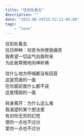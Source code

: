 ```yaml
---
title: "往别处看去"
description: ""
date: "2022-08-24T23:52:11-05:00"
tags: 
    - "love"
---
```


往别处看去\
往日种种：何苦令你使我痛苦\
我希望一切运气向我吹来\
为此我卑微地向神祈祷

往什么地方呼喊都没有回音\
这是荒唐的一面\
在你面前我什么都不说\
这是懦弱的一面

转身离开：为什么这么难\
我渴望的某个想法里\
有对你无穷的幻觉\
恨你一点也不过分\
爱你一点也不过分
